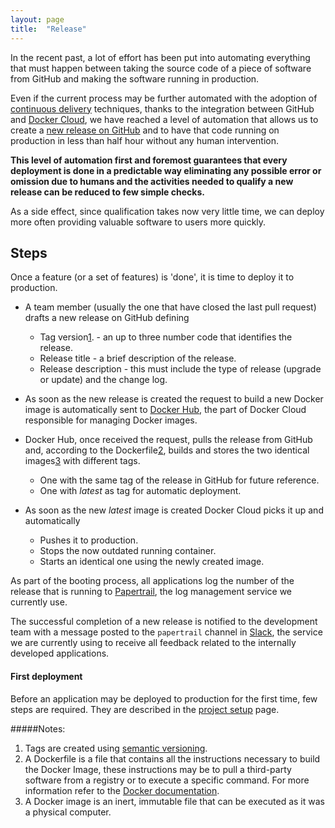 ```yaml
---
layout: page
title:  "Release"
---
```


In the recent past, a lot of effort has been put into automating everything that must happen between taking the source code of a piece of software from GitHub and making the software running in production.

Even if the current process may be further automated with the adoption of [continuous delivery](https://en.wikipedia.org/wiki/Continuous_delivery) techniques, thanks to the integration between GitHub and [Docker Cloud](https://www.docker.com/products/docker-cloud), we have reached a level of automation that allows us to create a [new release on GitHub](https://help.github.com/articles/about-releases/) and to have that code running on production in less than half hour without any human intervention.

**This level of automation first and foremost guarantees that every deployment is done in a predictable way eliminating any possible error or omission due to humans and the activities needed to qualify a new release can be reduced to few simple checks.**

As a side effect, since qualification takes now very little time, we can deploy more often providing valuable software to users more quickly.

## Steps

Once a feature (or a set of features) is 'done', it is time to deploy it to production.

- A team member (usually the one that have closed the last pull request) drafts a new release on GitHub defining
  - Tag version[1](#notes). - an up to three number code that identifies the release.
  - Release title - a brief description of the release.
  - Release description - this must include the type of release (upgrade or update) and the change log.

- As soon as the new release is created the request to build a new Docker image is automatically sent to [Docker Hub](https://www.docker.com/products/docker-hub), the part of Docker Cloud responsible for managing Docker images.

- Docker Hub, once received the request, pulls the release from GitHub and, according to the Dockerfile[2](#notes), builds and stores the two identical images[3](#notes) with different tags.
  - One with the same tag of the release in GitHub for future reference.
  - One with *latest* as tag for automatic deployment.

- As soon as the new *latest* image is created Docker Cloud picks it up and automatically
  - Pushes it to production.
  - Stops the now outdated running container.
  - Starts an identical one using the newly created image.

As part of the booting process, all applications log the number of the release that is running to [Papertrail](https://papertrailapp.com/), the log management service we currently use.

The successful completion of a new release is notified to the development team with a message posted to the `papertrail` channel in [Slack](https://slack.com/), the service we are currently using to receive all feedback related to the internally developed applications.

#### First deployment

Before an application may be deployed to production for the first time, few steps are required. They are described in the [project setup](https://inforlife.github.io/process/setup.html) page.


#####Notes:
1. Tags are created using [semantic versioning](http://semver.org/).
2. A Dockerfile is a file that contains all the instructions necessary to build the Docker Image, these instructions may be to pull a third-party software from a registry or to execute a specific command. For more information refer to the [Docker documentation](https://docs.docker.com/engine/reference/builder/).
3. A Docker image is an inert, immutable file that can be executed as it was a physical computer.
